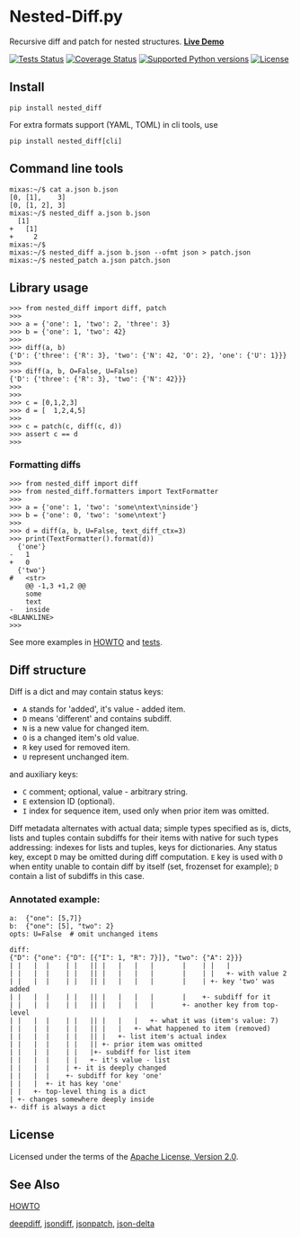 # Nested-Diff.py

Recursive diff and patch for nested structures. **[Live Demo](https://nesteddiff.pythonanywhere.com/)**

[![Tests Status](https://github.com/mr-mixas/Nested-Diff.py/actions/workflows/tests.yml/badge.svg)](https://github.com/mr-mixas/Nested-Diff.py/actions?query=branch%3Amaster)
[![Coverage Status](https://coveralls.io/repos/github/mr-mixas/Nested-Diff.py/badge.svg)](https://coveralls.io/github/mr-mixas/Nested-Diff.py)
[![Supported Python versions](https://img.shields.io/pypi/pyversions/nested_diff.svg)](https://pypi.org/project/nested_diff/)
[![License](https://img.shields.io/pypi/l/nested_diff.svg)](https://pypi.org/project/nested_diff/)

## Install

`pip install nested_diff`

For extra formats support (YAML, TOML) in cli tools, use

`pip install nested_diff[cli]`

## Command line tools

```
mixas:~/$ cat a.json b.json
[0, [1],    3]
[0, [1, 2], 3]
mixas:~/$ nested_diff a.json b.json
  [1]
+   [1]
+     2
mixas:~/$
mixas:~/$ nested_diff a.json b.json --ofmt json > patch.json
mixas:~/$ nested_patch a.json patch.json
```

## Library usage

```
>>> from nested_diff import diff, patch
>>>
>>> a = {'one': 1, 'two': 2, 'three': 3}
>>> b = {'one': 1, 'two': 42}
>>>
>>> diff(a, b)
{'D': {'three': {'R': 3}, 'two': {'N': 42, 'O': 2}, 'one': {'U': 1}}}
>>>
>>> diff(a, b, O=False, U=False)
{'D': {'three': {'R': 3}, 'two': {'N': 42}}}
>>>
>>>
>>> c = [0,1,2,3]
>>> d = [  1,2,4,5]
>>>
>>> c = patch(c, diff(c, d))
>>> assert c == d
>>>
```

### Formatting diffs

```
>>> from nested_diff import diff
>>> from nested_diff.formatters import TextFormatter
>>>
>>> a = {'one': 1, 'two': 'some\ntext\ninside'}
>>> b = {'one': 0, 'two': 'some\ntext'}
>>>
>>> d = diff(a, b, U=False, text_diff_ctx=3)
>>> print(TextFormatter().format(d))
  {'one'}
-   1
+   0
  {'two'}
#   <str>
    @@ -1,3 +1,2 @@
    some
    text
-   inside
<BLANKLINE>
>>>
```

See more examples in [HOWTO](./HOWTO.md) and [tests](./tests/).

## Diff structure

Diff is a dict and may contain status keys:

* `A` stands for 'added', it's value - added item.
* `D` means 'different' and contains subdiff.
* `N` is a new value for changed item.
* `O` is a changed item's old value.
* `R` key used for removed item.
* `U` represent unchanged item.

and auxiliary keys:

* `C` comment; optional, value - arbitrary string.
* `E` extension ID (optional).
* `I` index for sequence item, used only when prior item was omitted.

Diff metadata alternates with actual data; simple types specified as is, dicts,
lists and tuples contain subdiffs for their items with native for such types
addressing: indexes for lists and tuples, keys for dictionaries. Any status
key, except `D` may be omitted during diff computation. `E` key is used with
`D` when entity unable to contain diff by itself (set, frozenset for example);
`D` contain a list of subdiffs in this case.

### Annotated example:

```
a:  {"one": [5,7]}
b:  {"one": [5], "two": 2}
opts: U=False  # omit unchanged items

diff:
{"D": {"one": {"D": [{"I": 1, "R": 7}]}, "two": {"A": 2}}}
| |   |  |    | |   || |   |   |   |       |    | |   |
| |   |  |    | |   || |   |   |   |       |    | |   +- with value 2
| |   |  |    | |   || |   |   |   |       |    | +- key 'two' was added
| |   |  |    | |   || |   |   |   |       |    +- subdiff for it
| |   |  |    | |   || |   |   |   |       +- another key from top-level
| |   |  |    | |   || |   |   |   +- what it was (item's value: 7)
| |   |  |    | |   || |   |   +- what happened to item (removed)
| |   |  |    | |   || |   +- list item's actual index
| |   |  |    | |   || +- prior item was omitted
| |   |  |    | |   |+- subdiff for list item
| |   |  |    | |   +- it's value - list
| |   |  |    | +- it is deeply changed
| |   |  |    +- subdiff for key 'one'
| |   |  +- it has key 'one'
| |   +- top-level thing is a dict
| +- changes somewhere deeply inside
+- diff is always a dict
```

## License

Licensed under the terms of the [Apache License, Version 2.0](http://www.apache.org/licenses/LICENSE-2.0).

## See Also

[HOWTO](./HOWTO.md)

[deepdiff](https://pypi.org/project/deepdiff/),
[jsondiff](https://pypi.org/project/jsondiff/),
[jsonpatch](https://pypi.org/project/jsonpatch/),
[json-delta](https://pypi.org/project/json-delta/)
